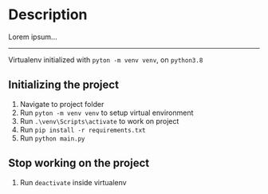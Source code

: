 # Description

Lorem ipsum...

---

Virtualenv initialized with `pyton -m venv venv`, on `python3.8`

## Initializing the project
1. Navigate to project folder
2. Run `pyton -m venv venv` to setup virtual environment
3. Run `.\venv\Scripts\activate` to work on project
4. Run `pip install -r requirements.txt`
5. Run `python main.py`

## Stop working on the project
1. Run `deactivate` inside virtualenv